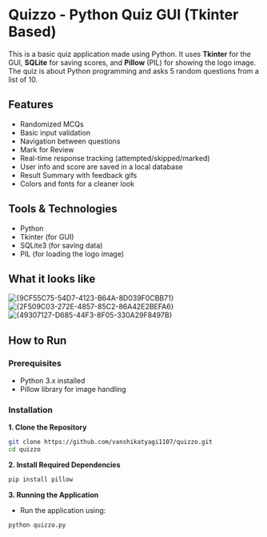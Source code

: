 # Quizzo - Python Quiz GUI (Tkinter Based)

This is a basic quiz application made using Python. It uses **Tkinter** for the GUI, **SQLite** for saving scores, and **Pillow** (PIL) for showing the logo image. The quiz is about Python programming and asks 5 random questions from a list of 10.

## Features

- Randomized MCQs
- Basic input validation
- Navigation between questions
- Mark for Review
- Real-time response tracking (attempted/skipped/marked)
- User info and score are saved in a local database
- Result Summary with feedback gifs
- Colors and fonts for a cleaner look

## Tools & Technologies

- Python
- Tkinter (for GUI)
- SQLite3 (for saving data)
- PIL (for loading the logo image)

## What it looks like
![{9CF55C75-54D7-4123-B64A-8D039F0CBB71}](https://github.com/user-attachments/assets/148e4060-d308-422a-bfad-817f9a7135a8)
![{2F509C03-272E-4857-85C2-86A42E2BEFA6}](https://github.com/user-attachments/assets/d6283020-1c3f-47f0-8d6d-374c16d45640)
![{49307127-D685-44F3-8F05-330A29F8497B}](https://github.com/user-attachments/assets/316064f1-6a0a-4897-b809-266a4f5726f7)



## How to Run

### Prerequisites
- Python 3.x installed  
- Pillow library for image handling

### Installation

**1. Clone the Repository**
```bash
git clone https://github.com/vanshikatyagi1107/quizzo.git
cd quizzo
```
**2. Install Required Dependencies**
``` bash
pip install pillow
```
**3. Running the Application**
  - Run the application using:
```python
python quizzo.py
```
